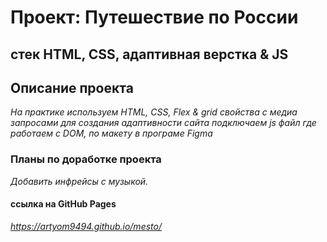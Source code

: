 # Проект: Путешествие по России

## стек HTML, CSS, адаптивная верстка & JS

## Описание проекта

_На практике используем HTML, CSS, Flex & grid свойства с медиа запросами для создания адаптивности сайта подключаем js файл где работаем с DOM, по макету в програме Figma_

### Планы по доработке проекта

_Добавить инфрейсы с музыкой._

#### ссылка на GitHub Pages

*https://artyom9494.github.io/mesto/*